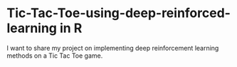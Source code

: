# Tic-Tac-Toe-using-deep-reinforced-learning in R
I want to share my project on implementing deep reinforcement learning methods on a Tic Tac Toe game.
